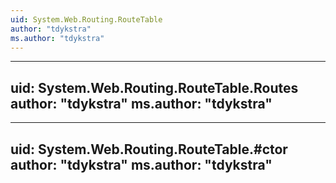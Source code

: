 ```yaml
---
uid: System.Web.Routing.RouteTable
author: "tdykstra"
ms.author: "tdykstra"
---
```


---
uid: System.Web.Routing.RouteTable.Routes
author: "tdykstra"
ms.author: "tdykstra"
---

---
uid: System.Web.Routing.RouteTable.#ctor
author: "tdykstra"
ms.author: "tdykstra"
---
